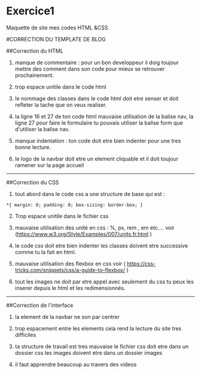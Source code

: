 # Exercice1
Maquette de site mes codes HTML &amp;CSS

#CORRECTION DU TEMPLATE DE BLOG

##Correction du HTML

1. manque de commentaire : pour un bon developpeur il doig toujour mettre des comment dans son code pour mieux se retrouver prochainement.

2. trop espace unitile dans le code html

3. le nommage des classes dans le code html doit etre senser et doit refleter la tache que on veux realiser.

4. la ligne 16 et 27 de ton code html mauvaise utilisation de la balise nav, la ligne 27 pour faire le formulaire tu pouvais utiliser la balise form que d'utiliser la balise nav.

5. manque indentation : ton code doit etre bien indenter pour une tres bonne lecture.

6. le logo de la navbar doit etre un element cliquable et il doit toujour ramener sur la page accueil


---

##Correction du CSS

1. tout abord dans le code css a une structure de base qui est :

`
*{
	margin: 0;
	padding: 0;
	box-sizing: border-box;
}
`

2. Trop espace unitile dans le fichier css

3. mauvaise utilisation des unité en css : %, px, rem , em etc.... voir (https://www.w3.org/Style/Examples/007/units.fr.html )


4. le code css doit etre bien indenter les classes doivent etre successive comme tu la fait en html.

5. mauvaise utilisation des flexbox en css voir ( https://css-tricks.com/snippets/css/a-guide-to-flexbox/ )

6. tout les images ne doit par etre appel avec seulement du css tu peux les inserer depuis le html et les redimensionnés.


---

##Correction de l'interface


1. la element de la navbar ne son par centrer

2. trop espacement entre les elements cela rend la lecture du site tres difficiles

3. ta structure de travail est tres mauvaise le fichier css doit etre dans un dossier css les images doivent etre dans un dossier images

4. il faut apprendre beaucoup au travers des videos